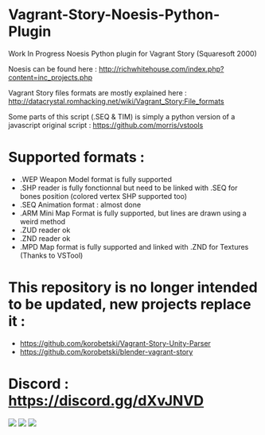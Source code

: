 # Vagrant-Story-Noesis-Python-Plugin

Work In Progress Noesis Python plugin for Vagrant Story (Squaresoft 2000)

Noesis can be found here : http://richwhitehouse.com/index.php?content=inc_projects.php

Vagrant Story files formats are mostly explained here : http://datacrystal.romhacking.net/wiki/Vagrant_Story:File_formats

Some parts of this script (.SEQ & TIM) is simply a python version of a javascript original script : https://github.com/morris/vstools

# Supported formats :
- .WEP Weapon Model format is fully supported
- .SHP reader is fully fonctionnal but need to be linked with .SEQ for bones position (colored vertex SHP supported too)
- .SEQ Animation format : almost done
- .ARM Mini Map Format is fully supported, but lines are drawn using a weird method
- .ZUD reader ok
- .ZND reader ok
- .MPD Map format is fully supported and linked with .ZND for Textures (Thanks to VSTool)

# This repository is no longer intended to be updated, new projects replace it : 
- https://github.com/korobetski/Vagrant-Story-Unity-Parser 
- https://github.com/korobetski/blender-vagrant-story

# Discord : https://discord.gg/dXvJNVD

<img src="https://github.com/korobetski/Vagrant-Story-Noesis-Python-Plugin/raw/master/65.png"/>
<img src="https://github.com/korobetski/Vagrant-Story-Noesis-Python-Plugin/raw/master/The_Rene_Coastroad.jpg"/>
<img src="https://github.com/korobetski/Vagrant-Story-Noesis-Python-Plugin/raw/master/ashley.jpg"/>
